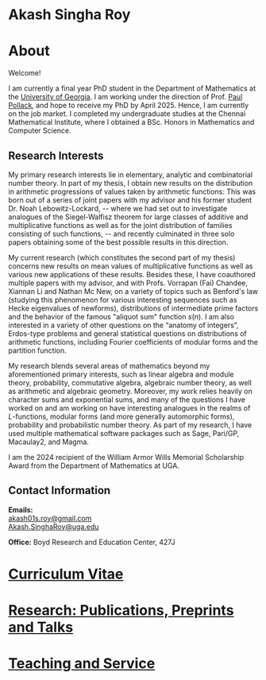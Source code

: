# Akash Singha Roy

# About
Welcome! 

I am currently a final year PhD student in the Department of Mathematics at the [University of Georgia](https://www.math.uga.edu/). I am working under the direction of Prof. [Paul Pollack](https://www.math.uga.edu/), and hope to receive my PhD by April 2025. Hence, I am currently on the job market. I completed my undergraduate studies at the Chennai Mathematical Institute, where I obtained a BSc. Honors in Mathematics and Computer Science.

## Research Interests

<!--My research interests lie primarily in the areas of elementary, analytic, combinatorial and algebraic number theory. Much of my current research is on the elementary/analytic side of number theory, focusing on value distributions and mean values of arithmetic functions, with emphasis on distributions along arithmetic progresssions. However I am also highly interested in a broad range of questions from the "anatomy of integers", Erdos-type problems and other statistical questions on arithmetic functions (such as popular values and Benford's Law).-->

My primary research interests lie in elementary, analytic and combinatorial number theory. In part of my thesis, I obtain new results on the distribution in arithmetic progressions of values taken by arithmetic functions: This was born out of a series of joint papers with my advisor and his former student Dr. Noah Lebowitz-Lockard, -- where we had set out to investigate analogues of the Siegel-Walfisz theorem for large classes of additive and multiplicative functions as well as for the joint distribution of families consisting of such functions, -- and recently culminated in three solo papers obtaining some of the best possible results in this direction. 

My current research (which constitutes the second part of my thesis) concerns new results on mean values of multiplicative functions as well as various new applications of these results. Besides these, I have coauthored multiple papers with my advisor, and with Profs. Vorrapan (Fai) Chandee, Xiannan Li and Nathan Mc New, on a variety of topics such as Benford's law (studying this phenomenon for various interesting sequences such as Hecke eigenvalues of newforms), distributions of intermediate prime factors and the behavior of the famous "aliquot sum" function $s(n)$. I am also interested in a variety of other questions on the “anatomy of integers”, Erdos-type problems and general statistical questions on distributions of arithmetic functions, including Fourier coefficients of modular forms and the partition function. 

My research blends several areas of mathematics beyond my aforementioned primary interests, such as linear algebra and module theory, probability, commutative algebra, algebraic number theory, as well as arithmetic and algebraic geometry. Moreover, my work relies heavily on character sums and exponential sums, and many of the questions I have worked on and am working on have interesting analogues in the realms of $L$-functions, modular forms (and more generally automorphic forms), probability and probabilistic number theory. As part of my research, I have used multiple mathematical software packages such as Sage, Pari/GP, Macaulay2, and Magma.

I am the 2024 recipient of the William Armor Wills Memorial Scholarship Award from the Department of Mathematics at UGA.

## Contact Information

**Emails:**<br>
akash01s.roy@gmail.com<br>
Akash.SinghaRoy@uga.edu
 
**Office:** Boyd Research and Education Center, 427J

# [Curriculum Vitae](AkashSRoy_CVNov29.pdf)

# [Research: Publications, Preprints and Talks](https://akashsingharoy.github.io/research) 

# [Teaching and Service](https://akashsingharoy.github.io/teachingandservice)

